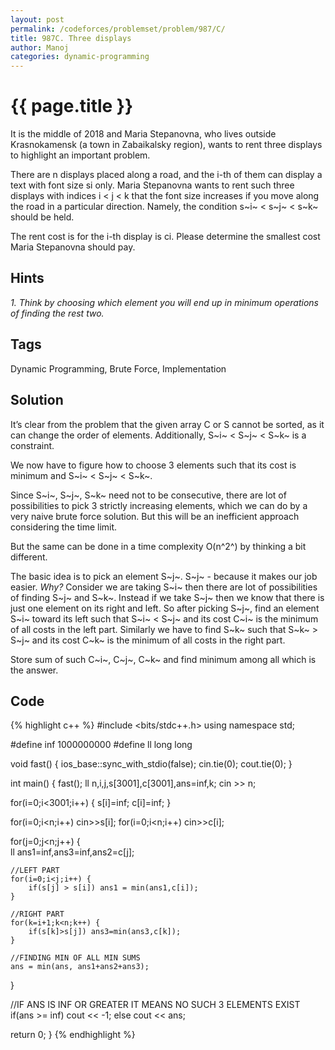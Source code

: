 ```yaml
---
layout: post
permalink: /codeforces/problemset/problem/987/C/
title: 987C. Three displays
author: Manoj
categories: dynamic-programming
---
```


{{ page.title }}
================

It is the middle of 2018 and Maria Stepanovna, who lives outside Krasnokamensk (a town in Zabaikalsky region), wants to rent three displays to highlight an important problem.

There are n displays placed along a road, and the i-th of them can display a text with font size si only. Maria Stepanovna wants to rent such three displays with indices i < j < k that the font size increases if you move along the road in a particular direction. Namely, the condition s~i~ < s~j~ < s~k~ should be held.

The rent cost is for the i-th display is ci. Please determine the smallest cost Maria Stepanovna should pay.

Hints
-----

*1. Think by choosing which element you will end up in minimum operations of finding the rest two.*

Tags
----

Dynamic Programming, Brute Force, Implementation

Solution
--------
It’s clear from the problem that the given array C or S cannot be sorted, as it can change the order of elements. Additionally, S~i~ < S~j~ < S~k~ is a constraint.

We now have to figure how to choose 3 elements such that its cost is minimum and S~i~ < S~j~ < S~k~.

Since S~i~, S~j~, S~k~ need not to be consecutive, there are lot of possibilities to pick 3 strictly increasing elements, which we can do by a very naive brute force solution. But this will be an inefficient approach considering the time limit.

But the same can be done in a time complexity O(n^2^) by thinking a bit different.

The basic idea is to pick an element S~j~. S~j~ - because it makes our job easier. *Why?* Consider we are taking S~i~ then there are lot of possibilities of finding S~j~ and S~k~. Instead if we take S~j~ then we know that there is just one element on its right and left. So after picking S~j~, find an element S~i~ toward its left such that S~i~ < S~j~ and its cost C~i~ is the minimum of all costs in the left part. Similarly we have to find S~k~ such that S~k~ > S~j~ and its cost C~k~ is the minimum of all costs in the right part.

Store sum of such C~i~, C~j~, C~k~ and find minimum among all which is the answer.

Code
----

{% highlight c++ %}
#include <bits/stdc++.h>
using namespace std;

#define inf 1000000000
#define ll long long

void fast() {
  ios_base::sync_with_stdio(false);
  cin.tie(0);
  cout.tie(0);
}

int main() {
  fast();
  ll n,i,j,s[3001],c[3001],ans=inf,k;
  cin >> n;

  for(i=0;i<3001;i++) {
    s[i]=inf;
    c[i]=inf;
  }

  for(i=0;i<n;i++) cin>>s[i];
  for(i=0;i<n;i++) cin>>c[i];

  for(j=0;j<n;j++) {    
     ll ans1=inf,ans3=inf,ans2=c[j];

    //LEFT PART
    for(i=0;i<j;i++) {
        if(s[j] > s[i]) ans1 = min(ans1,c[i]);
    }
    
    //RIGHT PART
    for(k=i+1;k<n;k++) {
        if(s[k]>s[j]) ans3=min(ans3,c[k]);
    }

    //FINDING MIN OF ALL MIN SUMS
    ans = min(ans, ans1+ans2+ans3);
  }
 
  //IF ANS IS INF OR GREATER IT MEANS NO SUCH 3 ELEMENTS EXIST
  if(ans >= inf) cout << -1;
  else cout << ans;

  return 0;
}
{% endhighlight %}
